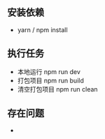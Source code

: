 ## 安装依赖
- yarn / npm install 

## 执行任务
- 本地运行  npm run dev
- 打包项目  npm run build
- 清空打包项目  npm run clean



## 存在问题
- 